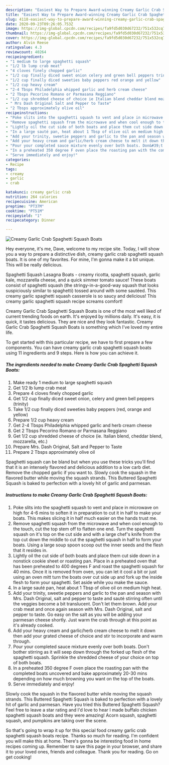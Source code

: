 ```yaml
---
description: "Easiest Way to Prepare Award-winning Creamy Garlic Crab Spaghetti Squash Boats"
title: "Easiest Way to Prepare Award-winning Creamy Garlic Crab Spaghetti Squash Boats"
slug: 4118-easiest-way-to-prepare-award-winning-creamy-garlic-crab-spaghetti-squash-boats
date: 2020-09-23T09:26:05.753Z
image: https://img-global.cpcdn.com/recipes/fa9fd5d030d67232/751x532cq70/creamy-garlic-crab-spaghetti-squash-boats-recipe-main-photo.jpg
thumbnail: https://img-global.cpcdn.com/recipes/fa9fd5d030d67232/751x532cq70/creamy-garlic-crab-spaghetti-squash-boats-recipe-main-photo.jpg
cover: https://img-global.cpcdn.com/recipes/fa9fd5d030d67232/751x532cq70/creamy-garlic-crab-spaghetti-squash-boats-recipe-main-photo.jpg
author: Alvin Reese
ratingvalue: 4.3
reviewcount: 40264
recipeingredient:
- "1 medium to large spaghetti squash"
- "1/2 lb lump crab meat"
- "4 cloves finely chopped garlic"
- "1/2 cup finally diced sweet onion celery and green bell peppers trinity"
- "1/2 cup finally diced sweeties baby peppers red orange and yellow"
- "1/2 cup heavy cream"
- "2-4 Tbsps Philadelphia whipped garlic and herb cream cheese"
- "2 Tbsps Pecorino Romano or Parmasana Reggiano"
- "1/2 cup shredded cheese of choice ie Italian blend cheddar blend mozzarella etc"
- " Mrs Dash Original Salt and Pepper to Taste"
- "2 Tbsps approximately olive oil"
recipeinstructions:
- "Poke slits into the spaghetti squash to vent and place in microwave on high for 4-6 mins to soften it in preparation to cut it in half to make your boats. This makes slicing it in half much easier on the hands trust me."
- "Remove spaghetti squash from the microwave and when cool enough to the touch, cut the top stem off to flatten one end. Turn the spaghetti squash on it&#39;s top on the cut side and with a large chef&#39;s knife from the top cut down the middle to cut the spaghetti squash in half to form your boats. Using a large soup spoon scoop out the inner seeds and the flesh that it resides in."
- "Lightly oil the cut side of both boats and place them cut side down in a nonstick cookie sheet or roasting pan. Place in a preheated oven that has been preheated to 400 degrees F and roast the spaghetti squash for 40 mins. Once it is removed from oven, you can let it cool a bit or just using an oven mitt turn the boats over cut side up and fork up the inside flesh to form your spaghetti. Set aside while you make the sauce."
- "In a large sauté pan, heat about 1 Tbsp of olive oil on medium high heat."
- "Add your trinity, sweetie peppers and garlic to the pan and season with Mrs. Dash Original, salt and pepper to taste and sauté stirring often until the veggies become a bit translucent. Don&#39;t let them brown. Add your crab meat and once again season with Mrs. Dash Original, salt and pepper to taste. Go easy on the salt as you will be adding your parmesan cheese shortly. Just warm the crab through at this point as it&#39;s already cooked."
- "Add your heavy cream and garlic/herb cream cheese to melt it down then add your grated cheese of choice and stir to incorporate and warm through."
- "Pour your completed sauce mixture evenly over both boats. Don&#39;t bother stirring as it will seep down through the forked up flesh of the spaghetti squash. Sprinkle the shredded cheese of your choice on top of both boats."
- "In a preheated 350 degree F oven place the roasting pan with the completed boats uncovered and bake approximately 20-30 mins depending on how much browning you want on the top of the boats."
- "Serve immediately and enjoy!"
categories:
- Recipe
tags:
- creamy
- garlic
- crab

katakunci: creamy garlic crab 
nutrition: 264 calories
recipecuisine: American
preptime: "PT37M"
cooktime: "PT51M"
recipeyield: "1"
recipecategory: Dinner

---
```



![Creamy Garlic Crab Spaghetti Squash Boats](https://img-global.cpcdn.com/recipes/fa9fd5d030d67232/751x532cq70/creamy-garlic-crab-spaghetti-squash-boats-recipe-main-photo.jpg)

Hey everyone, it's me, Dave, welcome to my recipe site. Today, I will show you a way to prepare a distinctive dish, creamy garlic crab spaghetti squash boats. It is one of my favorites. For mine, I'm gonna make it a bit unique. This will be really delicious.

Spaghetti Squash Lasagna Boats - creamy ricotta, spaghetti squash, garlic kale, mozzarella cheese, and a quick simmer tomato sauce! These boats consist of spaghetti squash (the stringy-in-a-good-way squash that looks suspiciously similar to spaghetti) tossed around with some sautéed. This creamy garlic spaghetti squash casserole is so saucy and delicious! This creamy garlic spaghetti squash recipe screams comfort!

Creamy Garlic Crab Spaghetti Squash Boats is one of the most well liked of current trending foods on earth. It's enjoyed by millions daily. It's easy, it is quick, it tastes delicious. They are nice and they look fantastic. Creamy Garlic Crab Spaghetti Squash Boats is something which I've loved my entire life.


To get started with this particular recipe, we have to first prepare a few components. You can have creamy garlic crab spaghetti squash boats using 11 ingredients and 9 steps. Here is how you can achieve it.

<!--inarticleads1-->

##### The ingredients needed to make Creamy Garlic Crab Spaghetti Squash Boats:

1. Make ready 1 medium to large spaghetti squash
1. Get 1/2 lb lump crab meat
1. Prepare 4 cloves finely chopped garlic
1. Get 1/2 cup finally diced sweet onion, celery and green bell peppers (trinity)
1. Take 1/2 cup finally diced sweeties baby peppers (red, orange and yellow)
1. Prepare 1/2 cup heavy cream
1. Get 2-4 Tbsps Philadelphia whipped garlic and herb cream cheese
1. Get 2 Tbsps Pecorino Romano or Parmasana Reggiano
1. Get 1/2 cup shredded cheese of choice (ie. Italian blend, cheddar blend, mozzarella, etc.)
1. Prepare  Mrs. Dash Original, Salt and Pepper to Taste
1. Prepare 2 Tbsps approximately olive oil


Spaghetti squash can be bland but when you use these tricks you&#39;ll find that it is an intensely flavored and delicious addition to a low carb diet. Remove the chopped garlic if you want to. Slowly cook the squash in the flavored butter while moving the squash strands. This Buttered Spaghetti Squash is baked to perfection with a lovely hit of garlic and parmesan. 

<!--inarticleads2-->

##### Instructions to make Creamy Garlic Crab Spaghetti Squash Boats:

1. Poke slits into the spaghetti squash to vent and place in microwave on high for 4-6 mins to soften it in preparation to cut it in half to make your boats. This makes slicing it in half much easier on the hands trust me.
1. Remove spaghetti squash from the microwave and when cool enough to the touch, cut the top stem off to flatten one end. Turn the spaghetti squash on it&#39;s top on the cut side and with a large chef&#39;s knife from the top cut down the middle to cut the spaghetti squash in half to form your boats. Using a large soup spoon scoop out the inner seeds and the flesh that it resides in.
1. Lightly oil the cut side of both boats and place them cut side down in a nonstick cookie sheet or roasting pan. Place in a preheated oven that has been preheated to 400 degrees F and roast the spaghetti squash for 40 mins. Once it is removed from oven, you can let it cool a bit or just using an oven mitt turn the boats over cut side up and fork up the inside flesh to form your spaghetti. Set aside while you make the sauce.
1. In a large sauté pan, heat about 1 Tbsp of olive oil on medium high heat.
1. Add your trinity, sweetie peppers and garlic to the pan and season with Mrs. Dash Original, salt and pepper to taste and sauté stirring often until the veggies become a bit translucent. Don&#39;t let them brown. Add your crab meat and once again season with Mrs. Dash Original, salt and pepper to taste. Go easy on the salt as you will be adding your parmesan cheese shortly. Just warm the crab through at this point as it&#39;s already cooked.
1. Add your heavy cream and garlic/herb cream cheese to melt it down then add your grated cheese of choice and stir to incorporate and warm through.
1. Pour your completed sauce mixture evenly over both boats. Don&#39;t bother stirring as it will seep down through the forked up flesh of the spaghetti squash. Sprinkle the shredded cheese of your choice on top of both boats.
1. In a preheated 350 degree F oven place the roasting pan with the completed boats uncovered and bake approximately 20-30 mins depending on how much browning you want on the top of the boats.
1. Serve immediately and enjoy!


Slowly cook the squash in the flavored butter while moving the squash strands. This Buttered Spaghetti Squash is baked to perfection with a lovely hit of garlic and parmesan. Have you tried this Buttered Spaghetti Squash? Feel free to leave a star rating and I&#39;d love to hear I made buffalo chicken spaghetti squash boats and they were amazing! Acorn squash, spaghetti squash, and pumpkins are taking over the scene. 

So that's going to wrap it up for this special food creamy garlic crab spaghetti squash boats recipe. Thanks so much for reading. I'm confident you will make this at home. There's gonna be interesting food in home recipes coming up. Remember to save this page in your browser, and share it to your loved ones, friends and colleague. Thank you for reading. Go on get cooking!
